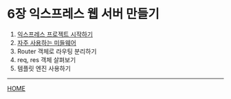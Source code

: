 # 6장 익스프레스 웹 서버 만들기

1. [익스프레스 프로젝트 시작하기](./01.md)
2. [자주 사용하는 미들웨어](./02.md)
3. Router 객체로 라우팅 분리하기
4. req, res 객체 살펴보기
5. 템플릿 엔진 사용하기

-----
[HOME](../../README.md)

